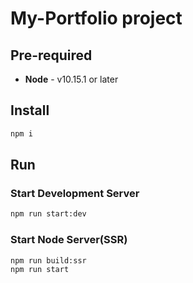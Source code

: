 # My-Portfolio project

## Pre-required
* **Node** - v10.15.1 or later

## Install
```bash
npm i
```

## Run

### Start Development Server
```bash
npm run start:dev
```

### Start Node Server(SSR)
```bash
npm run build:ssr
npm run start
```

